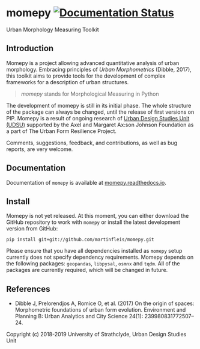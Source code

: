 # momepy [![Documentation Status](https://readthedocs.org/projects/momepy/badge/?version=latest)](https://momepy.readthedocs.io/en/latest/?badge=latest)
Urban Morphology Measuring Toolkit

## Introduction
Momepy is a project allowing advanced quantitative analysis of urban morphology. Embracing principles of *Urban Morphometrics* (Dibble, 2017), this toolkit aims to provide tools for the development of complex frameworks for a description of urban structures.

> *momepy* stands for Morphological Measuring in Python

The development of momepy is still in its initial phase. The whole structure of the package can always be changed, until the release of first versions on PIP. Momepy is a result of ongoing research of [Urban Design Studies Unit (UDSU)](http://udsu-strath.com) supported by the Axel and Margaret Ax:son Johnson Foundation as a part of The Urban Form Resilience Project.

Comments, suggestions, feedback, and contributions, as well as bug reports, are very welcome.

## Documentation
Documentation of `momepy` is available at [momepy.readthedocs.io](https://momepy.readthedocs.io/en/latest/index.html).

## Install
Momepy is not yet released. At this moment, you can either download the GitHub
repository to work with `momepy` or install the latest development version
from GitHub:

    pip install git+git://github.com/martinfleis/momepy.git

Please ensure that you have all dependencies installed as `momepy` setup
currently does not specify dependency requirements.
Momepy depends on the following packages: `geopandas`, `libpysal`, `osmnx` and `tqdm`. All of the packages are currently required, which will be changed in future.

## References
- Dibble J, Prelorendjos A, Romice O, et al. (2017) On the origin of spaces: Morphometric foundations of urban form evolution. Environment and Planning B: Urban Analytics and City Science 24(1): 239980831772507–24.


Copyright (c) 2018-2019 University of Strathclyde, Urban Design Studies Unit
